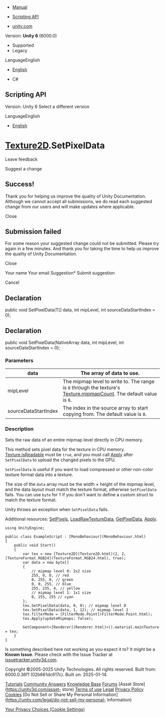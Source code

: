 [ ]()

  * [Manual](../Manual/index.html)
  * [Scripting API](../ScriptReference/index.html)

  * [unity.com](https://unity.com/)

Version: **Unity 6** (6000.0)

  * Supported
  * Legacy

LanguageEnglish

  * [English]()

  * C#

[ ](https://docs.unity3d.com)

## Scripting API

Version: Unity 6 Select a different version

LanguageEnglish

  * [English]()

#  [Texture2D](Texture2D.html).SetPixelData

Leave feedback

Suggest a change

## Success!

Thank you for helping us improve the quality of Unity Documentation. Although
we cannot accept all submissions, we do read each suggested change from our
users and will make updates where applicable.

Close

## Submission failed

For some reason your suggested change could not be submitted. Please <a>try
again</a> in a few minutes. And thank you for taking the time to help us
improve the quality of Unity Documentation.

Close

Your name Your email Suggestion* Submit suggestion

Cancel

[ ]()

## Declaration

public void SetPixelData(T[] data, int mipLevel, int sourceDataStartIndex =
0);

## Declaration

public void SetPixelData(NativeArray<T> data, int mipLevel, int
sourceDataStartIndex = 0);

### Parameters

data | The array of data to use.  
---|---  
mipLevel | The mipmap level to write to. The range is `0` through the texture's [Texture.mipmapCount](Texture-mipmapCount.html). The default value is `0`.  
sourceDataStartIndex | The index in the source array to start copying from. The default value is `0`.  
  
### Description

Sets the raw data of an entire mipmap level directly in CPU memory.

This method sets pixel data for the texture in CPU memory.
[Texture.isReadable](Texture-isReadable.html) must be `true`, and you must
call [Apply](Texture2D.Apply.html) after `SetPixelData` to upload the changed
pixels to the GPU.  
  
`SetPixelData` is useful if you want to load compressed or other non-color
texture format data into a texture.  
  
The size of the `data` array must be the width × height of the mipmap level,
and the data layout must match the texture format, otherwise `SetPixelData`
fails. You can use `byte` for `T` if you don't want to define a custom struct
to match the texture format.  
  
Unity throws an exception when `SetPixelData` fails.  
  
Additional resources: [SetPixels](Texture2D.SetPixels.html),
[LoadRawTextureData](Texture2D.LoadRawTextureData.html),
[GetPixelData](Texture2D.GetPixelData.html), [Apply](Texture2D.Apply.html).

    
    
    using UnityEngine;  
      
    public class ExampleScript : [MonoBehaviour](MonoBehaviour.html)
    {
        public void Start()
        {
            var tex = new [Texture2D](Texture2D.html)(2, 2, [TextureFormat.RGB24](TextureFormat.RGB24.html), true);
            var data = new byte[]
            {
                // mipmap level 0: 2x2 size
                255, 0, 0, // red
                0, 255, 0, // green
                0, 0, 255, // blue
                255, 235, 4, // yellow
                // mipmap level 1: 1x1 size
                0, 255, 255 // cyan
            };
            tex.SetPixelData(data, 0, 0); // mipmap level 0
            tex.SetPixelData(data, 1, 12); // mipmap level 1
            tex.filterMode = [FilterMode.Point](FilterMode.Point.html);
            tex.Apply(updateMipmaps: false);  
      
            GetComponent<[Renderer](Renderer.html)>().material.mainTexture = tex;
        }
    }
    

Is something described here not working as you expect it to? It might be a
**Known Issue**. Please check with the Issue Tracker at
[issuetracker.unity3d.com](https://issuetracker.unity3d.com).

Copyright ©2005-2025 Unity Technologies. All rights reserved. Built from:
6000.0.36f1 (02b661dc617c). Built on: 2025-01-14.

[Tutorials](https://unity3d.com/learn) [Community
Answers](https://answers.unity3d.com) [Knowledge
Base](https://support.unity3d.com/hc/en-us)
[Forums](https://forum.unity3d.com) [Asset Store](https://unity3d.com/asset-
store) [Terms of use](https://docs.unity3d.com/Manual/TermsOfUse.html)
[Legal](https://unity.com/legal) [Privacy
Policy](https://unity.com/legal/privacy-policy)
[Cookies](https://unity.com/legal/cookie-policy) [Do Not Sell or Share My
Personal Information](https://unity.com/legal/do-not-sell-my-personal-
information)

[Your Privacy Choices (Cookie Settings)](javascript:void\(0\);)

